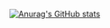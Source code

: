 [![Anurag's GitHub stats](https://github-readme-stats.vercel.app/api?username=perkynades)](https://github.com/anuraghazra/github-readme-stats)
